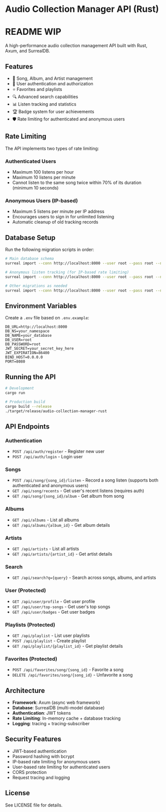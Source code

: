 # Audio Collection Manager API (Rust)

# README WIP

A high-performance audio collection management API built with Rust, Axum, and SurrealDB.

## Features

- 🎵 Song, Album, and Artist management
- 👤 User authentication and authorization
- ⭐ Favorites and playlists
- 🔍 Advanced search capabilities
- 📊 Listen tracking and statistics
- 🏆 Badge system for user achievements
- 🛡️ Rate limiting for authenticated and anonymous users

## Rate Limiting

The API implements two types of rate limiting:

### Authenticated Users
- Maximum 100 listens per hour
- Maximum 10 listens per minute
- Cannot listen to the same song twice within 70% of its duration (minimum 10 seconds)

### Anonymous Users (IP-based)
- Maximum 5 listens per minute per IP address
- Encourages users to sign in for unlimited listening
- Automatic cleanup of old tracking records

## Database Setup

Run the following migration scripts in order:

```bash
# Main database schema
surreal import --conn http://localhost:8000 --user root --pass root --ns your_namespace --db your_database database_schema.surql

# Anonymous listen tracking (for IP-based rate limiting)
surreal import --conn http://localhost:8000 --user root --pass root --ns your_namespace --db your_database database_anonymous_listen_log.surql

# Other migrations as needed
surreal import --conn http://localhost:8000 --user root --pass root --ns your_namespace --db your_database database_events_migration.surql
```

## Environment Variables

Create a `.env` file based on `.env.example`:

```env
DB_URL=http://localhost:8000
DB_NS=your_namespace
DB_NAME=your_database
DB_USER=root
DB_PASSWORD=root
JWT_SECRET=your_secret_key_here
JWT_EXPIRATION=86400
BIND_HOST=0.0.0.0
PORT=8080
```

## Running the API

```bash
# Development
cargo run

# Production build
cargo build --release
./target/release/audio-collection-manager-rust
```

## API Endpoints

### Authentication
- `POST /api/auth/register` - Register new user
- `POST /api/auth/login` - Login user

### Songs
- `POST /api/song/{song_id}/listen` - Record a song listen (supports both authenticated and anonymous users)
- `GET /api/song/recents` - Get user's recent listens (requires auth)
- `GET /api/song/{song_id}/album` - Get album from song

### Albums
- `GET /api/albums` - List all albums
- `GET /api/albums/{album_id}` - Get album details

### Artists
- `GET /api/artists` - List all artists
- `GET /api/artists/{artist_id}` - Get artist details

### Search
- `GET /api/search?q={query}` - Search across songs, albums, and artists

### User (Protected)
- `GET /api/user/profile` - Get user profile
- `GET /api/user/top-songs` - Get user's top songs
- `GET /api/user/badges` - Get user badges

### Playlists (Protected)
- `GET /api/playlist` - List user playlists
- `POST /api/playlist` - Create playlist
- `GET /api/playlist/{playlist_id}` - Get playlist details

### Favorites (Protected)
- `POST /api/favorites/song/{song_id}` - Favorite a song
- `DELETE /api/favorites/song/{song_id}` - Unfavorite a song

## Architecture

- **Framework**: Axum (async web framework)
- **Database**: SurrealDB (multi-model database)
- **Authentication**: JWT tokens
- **Rate Limiting**: In-memory cache + database tracking
- **Logging**: tracing + tracing-subscriber

## Security Features

- JWT-based authentication
- Password hashing with bcrypt
- IP-based rate limiting for anonymous users
- User-based rate limiting for authenticated users
- CORS protection
- Request tracing and logging

## License

See LICENSE file for details.
